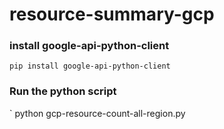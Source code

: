 # resource-summary-gcp

### install google-api-python-client

` pip install google-api-python-client `

### Run the python script

` python gcp-resource-count-all-region.py <gcp-project-id>
